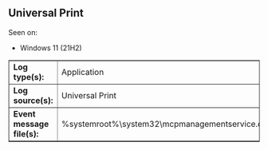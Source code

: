 ## Universal Print

Seen on:
* Windows 11 (21H2)

<table border="1" class="docutils">
  <tbody>
    <tr>
      <td><b>Log type(s):</b></td>
      <td>Application</td>
    </tr>
    <tr>
      <td><b>Log source(s):</b></td>
      <td>Universal Print</td>
    </tr>
    <tr>
      <td><b>Event message file(s):</b></td>
      <td>%systemroot%\system32\mcpmanagementservice.dll</td>
    </tr>
  </tbody>
</table>

&nbsp;

